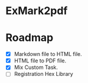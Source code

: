 ExMark2pdf
==========

Roadmap
=======

- [x] Markdown file to HTML file.
- [x] HTML file to PDF file.
- [x] Mix Custom Task.
- [ ] Registration Hex Library